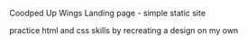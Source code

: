 Coodped Up Wings Landing page - simple static site

practice html and css skills by recreating a design on my own
